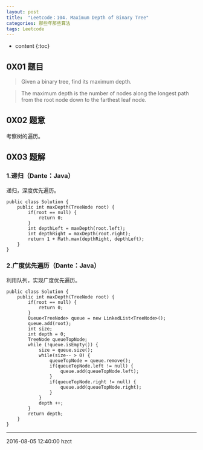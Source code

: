 ```yaml
---
layout: post
title:  "Leetcode：104. Maximum Depth of Binary Tree"
categories: 那些年那些算法
tags: Leetcode
---
```


* content
{:toc}

## 0X01 题目

> Given a binary tree, find its maximum depth.

> The maximum depth is the number of nodes along the longest path from the root node down to the farthest leaf node.




## 0X02 题意

考察树的遍历。

## 0X03 题解

### 1.递归（Dante：Java）

递归，深度优先遍历。

```
public class Solution {
    public int maxDepth(TreeNode root) {
        if(root == null) {
            return 0;
        }
        int depthLeft = maxDepth(root.left);
        int depthRight = maxDepth(root.right);
        return 1 + Math.max(depthRight, depthLeft);
    }
}
```

### 2.广度优先遍历（Dante：Java）

利用队列，实现广度优先遍历。

```
public class Solution {
    public int maxDepth(TreeNode root) {
        if(root == null) {
            return 0;
        }
        Queue<TreeNode> queue = new LinkedList<TreeNode>();
        queue.add(root);
        int size;
        int depth = 0;
        TreeNode queueTopNode;
        while (!queue.isEmpty()) {
            size = queue.size();
            while(size-- > 0) {
                queueTopNode = queue.remove();
                if(queueTopNode.left != null) {
                    queue.add(queueTopNode.left);
                }
                if(queueTopNode.right != null) {
                    queue.add(queueTopNode.right);
                }
            }
            depth ++;
        }
        return depth;
    }
}
```

***
2016-08-05 12:40:00 hzct
